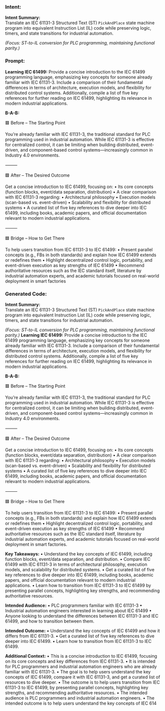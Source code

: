 ### Intent:
**Intent Summary:**  
Translate an IEC 61131-3 Structured Text (ST) `PickAndPlace` state machine program into equivalent Instruction List (IL) code while preserving logic, timers, and state transitions for industrial automation.  

*(Focus: ST-to-IL conversion for PLC programming, maintaining functional parity.)*

### Prompt:
**Learning IEC 61499:**
Provide a concise introduction to the IEC 61499 programming language, emphasizing key concepts for someone already familiar with IEC 61131-3. Include a comparison of their fundamental differences in terms of architecture, execution models, and flexibility for distributed control systems. Additionally, compile a list of five key references for further reading on IEC 61499, highlighting its relevance in modern industrial applications.


**B-A-B:**

🟥 Before – The Starting Point

You’re already familiar with IEC 61131-3, the traditional standard for PLC programming used in industrial automation. While IEC 61131-3 is effective for centralized control, it can be limiting when building distributed, event-driven, and component-based control systems—increasingly common in Industry 4.0 environments.

⸻

🟩 After – The Desired Outcome

Get a concise introduction to IEC 61499, focusing on:
	•	Its core concepts (function blocks, event/data separation, distribution)
	•	A clear comparison with IEC 61131-3 regarding:
	•	Architectural philosophy
	•	Execution models (scan-based vs. event-driven)
	•	Scalability and flexibility for distributed systems
	•	A curated list of five key references to dive deeper into IEC 61499, including books, academic papers, and official documentation relevant to modern industrial applications.

⸻

🟦 Bridge – How to Get There

To help users transition from IEC 61131-3 to IEC 61499:
	•	Present parallel concepts (e.g., FBs in both standards) and explain how IEC 61499 extends or redefines them
	•	Highlight decentralized control logic, portability, and event-driven execution as key strengths of IEC 61499
	•	Recommend authoritative resources such as the IEC standard itself, literature by industrial automation experts, and academic tutorials focused on real-world deployment in smart factories

### Generated Code:
**Intent Summary:**  
Translate an IEC 61131-3 Structured Text (ST) `PickAndPlace` state machine program into equivalent Instruction List (IL) code while preserving logic, timers, and state transitions for industrial automation.  

*(Focus: ST-to-IL conversion for PLC programming, maintaining functional parity.)*
**Learning IEC 61499:**
Provide a concise introduction to the IEC 61499 programming language, emphasizing key concepts for someone already familiar with IEC 61131-3. Include a comparison of their fundamental differences in terms of architecture, execution models, and flexibility for distributed control systems. Additionally, compile a list of five key references for further reading on IEC 61499, highlighting its relevance in modern industrial applications.


**B-A-B:**

🟥 Before – The Starting Point

You’re already familiar with IEC 61131-3, the traditional standard for PLC programming used in industrial automation. While IEC 61131-3 is effective for centralized control, it can be limiting when building distributed, event-driven, and component-based control systems—increasingly common in Industry 4.0 environments.

⸻

🟩 After – The Desired Outcome

Get a concise introduction to IEC 61499, focusing on:
	•	Its core concepts (function blocks, event/data separation, distribution)
	•	A clear comparison with IEC 61131-3 regarding:
	•	Architectural philosophy
	•	Execution models (scan-based vs. event-driven)
	•	Scalability and flexibility for distributed systems
	•	A curated list of five key references to dive deeper into IEC 61499, including books, academic papers, and official documentation relevant to modern industrial applications.

⸻

🟦 Bridge – How to Get There

To help users transition from IEC 61131-3 to IEC 61499:
	•	Present parallel concepts (e.g., FBs in both standards) and explain how IEC 61499 extends or redefines them
	•	Highlight decentralized control logic, portability, and event-driven execution as key strengths of IEC 61499
	•	Recommend authoritative resources such as the IEC standard itself, literature by industrial automation experts, and academic tutorials focused on real-world deployment in smart factories.

**Key Takeaways:**
	•	Understand the key concepts of IEC 61499, including function blocks, event/data separation, and distribution.
	•	Compare IEC 61499 with IEC 61131-3 in terms of architectural philosophy, execution models, and scalability for distributed systems.
	•	Get a curated list of five key references to dive deeper into IEC 61499, including books, academic papers, and official documentation relevant to modern industrial applications.
	•	Learn how to transition from IEC 61131-3 to IEC 61499 by presenting parallel concepts, highlighting key strengths, and recommending authoritative resources.

**Intended Audience:**
	•	PLC programmers familiar with IEC 61131-3
	•	Industrial automation engineers interested in learning about IEC 61499
	•	Anyone looking to understand the differences between IEC 61131-3 and IEC 61499, and how to transition between them.

**Intended Outcome:**
	•	Understand the key concepts of IEC 61499 and how it differs from IEC 61131-3.
	•	Get a curated list of five key references to dive deeper into IEC 61499.
	•	Learn how to transition from IEC 61131-3 to IEC 61499.

**Additional Context:**
	•	This is a concise introduction to IEC 61499, focusing on its core concepts and key differences from IEC 61131-3.
	•	It is intended for PLC programmers and industrial automation engineers who are already familiar with IEC 61131-3.
	•	The goal is to help users understand the key concepts of IEC 61499, compare it with IEC 61131-3, and get a curated list of resources to dive deeper.
	•	The outcome is to help users transition from IEC 61131-3 to IEC 61499, by presenting parallel concepts, highlighting key strengths, and recommending authoritative resources.
	•	The intended audience is PLC programmers and industrial automation engineers.
	•	The intended outcome is to help users understand the key concepts of IEC 614
